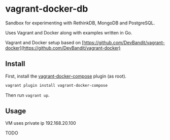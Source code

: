# vagrant-docker-db
Sandbox for experimenting with RethinkDB, MongoDB and PostgreSQL.

Uses Vagrant and Docker along with examples written in Go.


Vagrant and Docker setup based on [https://github.com/DevBandit/vagrant-docker](https://github.com/DevBandit/vagrant-docker)

## Install

First, install the [vagrant-docker-compose](https://github.com/leighmcculloch/vagrant-docker-compose) plugin (as root).

```bash
vagrant plugin install vagrant-docker-compose
```

Then run `vagrant up`.


## Usage
VM uses private ip 192.168.20.100

TODO
